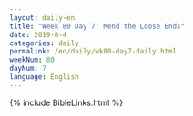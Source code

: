 ```yaml
---
layout: daily-en
title: "Week 80 Day 7: Mend the Loose Ends"
date: 2019-8-4 
categories: daily
permalink: /en/daily/wk80-day7-daily.html
weekNum: 80
dayNum: 7
language: English
---
```

{% include BibleLinks.html %}
